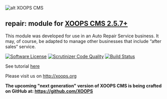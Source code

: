 ![alt XOOPS CMS](http://xoops.org/images/logoXoops4GithubRepository.png)
## repair: module for [XOOPS CMS 2.5.7+](https://xoops.org)

This module was developed for use in an Auto Repair Service business. It may, of course, be adapted to manage other businesses that include “after sales“ service.

[![Software License](https://img.shields.io/badge/license-GPL-brightgreen.svg?style=flat)](LICENSE) 
[![Scrutinizer Code Quality](https://scrutinizer-ci.com/g/mambax7/repairshop/badges/quality-score.png)](https://scrutinizer-ci.com/g/mambax7/repairshop/)
[![Build Status](https://scrutinizer-ci.com/g/mambax7/repairshop/badges/build.png)](https://scrutinizer-ci.com/g/mambax7/repairshop/)

See tutorial [here](https://mambax7.gitbooks.io/xoops-repair-shop-module-tutorial/content/)

Please visit us on http://xoops.org

**The upcoming "next generation" version of XOOPS CMS is being crafted on GitHub at: https://github.com/XOOPS**
